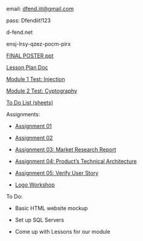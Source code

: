 email: dfend.iit@gmail.com

pass: Dfendiit!123

d-fend.net

ensj-lrsy-qzez-pocm-pirx

[FINAL POSTER ppt](https://iit0-my.sharepoint.com/:p:/g/personal/jlauer1_hawk_iit_edu/EaQ3wvG2Bj9CsXdC6DsMzq0B6NTcrcV3HeHQj7sSc859Yg?e=uSlqLH)

[Lesson Plan Doc](https://iit0-my.sharepoint.com/:w:/g/personal/jlauer1_hawk_iit_edu/EYa-klWT8MZBlPdsIdRWNAkB5-vrX8vAQndYACU6tW9o5w?e=n45RCO)

[Module 1 Test: Injection](https://iit0-my.sharepoint.com/:w:/g/personal/dstone3_hawk_iit_edu/EQQuf-kL-MhEu8n4V1EdI0wBBVptf990TkGGE-loFxdmPQ?e=GqQJwb)

[Module 2 Test: Cyptography](https://iit0-my.sharepoint.com/:w:/g/personal/dstone3_hawk_iit_edu/EU48Wc9GaGRGtLM_fbkWwHYBKbizHDIrJog07w1sj0cGMg?e=hy44rZ)

[To Do List (sheets)](https://docs.google.com/spreadsheets/d/1mhbSghcvdvS9vP_-Ohqyv3TdPYin4kqt0TeugkzTadc/edit?usp=sharing)

Assignments:
  
- [Assignment 01](https://iit0-my.sharepoint.com/:w:/g/personal/jlauer1_hawk_iit_edu/EU1bGtpZTDJPgC1mwU1nZVEBd1Xa81UTpCSVlHFe4FitKQ?e=gHbOA7)
  
- [Assignment 02](https://iit0-my.sharepoint.com/:w:/g/personal/jlauer1_hawk_iit_edu/ETdEzM1JkV5HifhZyjRIE7oBqYTg6HhiBtnl7AeUmufL4w?e=dbuwRC)
  
- [Assignment 03: Market Research Report](https://docs.google.com/document/d/1UwM3T0QXJY5q8kSkMc69WaBZ3cGwngjDHOCBNuxhIFA/edit?usp=sharing)
  
- [Assignment 04: Product’s Technical Architecture](https://docs.google.com/document/d/1D90DTtPEGN-mdcDAPLQ9UJLvTDtN4bF1gYLkc0uP63I/edit?usp=sharing)
  
- [Assignment 05: Verify User Story](https://iit0-my.sharepoint.com/:w:/g/personal/jlauer1_hawk_iit_edu/EcB6qt5arqFPryTkB8xASQ8BUMM8t_vP44n55cUaVo6Sxg?e=fglFuz)
  
- [Logo Workshop](https://iit0-my.sharepoint.com/:w:/g/personal/jlauer1_hawk_iit_edu/EbKIEocLeFVJkWf6qwT_hnoB-C8ml-w8sRpfO6E1Qc6Hbg?e=0YzXTB)



To Do:

- Basic HTML website mockup

- Set up SQL Servers

- Come up with Lessons for our module
